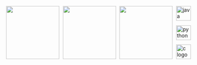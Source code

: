 <div style="display: flex; justify-content: space-between; width: 100%;"z>
  <img height=145px align="left" src="https://github-readme-stats.vercel.app/api?username=adriansito124&show_icons=true&theme=nord&hide_border=true" />
  <img height=145px align="left" src="https://github-readme-stats.vercel.app/api/top-langs/?username=adriansito124&layout=compact&theme=nord&hide_border=true" />
  <img height=145px align="left" src="https://static.wikia.nocookie.net/fridaynightfunking/images/4/4b/FunWhittyAnim.gif/revision/latest/scale-to-width/360?cb=20210729103706" />
  <div style="display: flex; flex-direction: column; justify-content: space-between; height: 145; width: fit-content;">
    <img src="https://go-skill-icons.vercel.app/api/icons?i=html" width="40px" alt="java logo"  />
    <img src="https://go-skill-icons.vercel.app/api/icons?i=c" width="40px" alt="python logo"  />
    <img src="https://go-skill-icons.vercel.app/api/icons?i=python&theme=light" width="40px" alt="c logo"  />
  </div>
</div>
